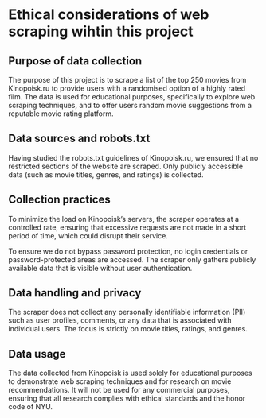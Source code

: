 # Ethical considerations of web scraping wihtin this project

## Purpose of data collection
The purpose of this project is to scrape a list of the top 250 movies from Kinopoisk.ru to provide users with a randomised option of a highly rated film. The data is used for educational purposes, specifically to explore web scraping techniques, and to offer users random movie suggestions from a reputable movie rating platform. 

## Data sources and robots.txt
Having studied the robots.txt guidelines of Kinopoisk.ru, we ensured that no restricted sections of the website are scraped. Only publicly accessible data (such as movie titles, genres, and ratings) is collected.


## Collection practices
To minimize the load on Kinopoisk’s servers, the scraper operates at a controlled rate, ensuring that excessive requests are not made in a short period of time, which could disrupt their service.

To ensure we do not bypass password protection, no login credentials or password-protected areas are accessed. The scraper only gathers publicly available data that is visible without user authentication.

## Data handling and privacy
The scraper does not collect any personally identifiable information (PII) such as user profiles, comments, or any data that is associated with individual users. The focus is strictly on movie titles, ratings, and genres.

## Data usage

The data collected from Kinopoisk is used solely for educational purposes to demonstrate web scraping techniques and for research on movie recommendations. It will not be used for any commercial purposes, ensuring that all research complies with ethical standards and the honor code of NYU.